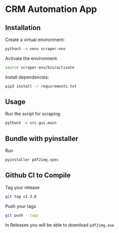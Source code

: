 # CRM Automation App

## Installation

Create a virtual environment:
```bash
python3 -m venv scraper-env
```

Activate the environment:
```bash
source scraper-env/bin/activate 
```

Install dependencies:
```bash
pip3 install -r requirements.txt
```

## Usage

Run the script for scraping:
```bash
python3 -m src.gui.main
```

## Bundle with pyinstaller

Run
```bash
pyinstaller pdf2img.spec
```

## Github CI to Compile

Tag your release
```bash
git tag v1.3.0
```

Push your tags
```bash
git push --tags
```

In Releases you will be able to download `pdf2img.exe`